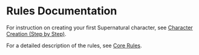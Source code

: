 # Rules Documentation

For instruction on creating your first Supernatural character, see [Character Creation (Step by Step)](character-creation.md).

For a detailed description of the rules, see [Core Rules](core.md).